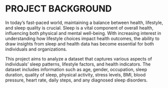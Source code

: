 # PROJECT BACKGROUND
In today’s fast-paced world, maintaining a balance between health, lifestyle, and sleep quality is crucial. Sleep is a vital component of overall health, influencing both physical and mental well-being. With increasing interest in understanding how lifestyle choices impact health outcomes, the ability to draw insights from sleep and health data has become essential for both individuals and organizations.

This project aims to analyze a dataset that captures various aspects of individuals’ sleep patterns, lifestyle factors, and health indicators. The dataset includes information such as age, gender, occupation, sleep duration, quality of sleep, physical activity, stress levels, BMI, blood pressure, heart rate, daily steps, and any diagnosed sleep disorders.
